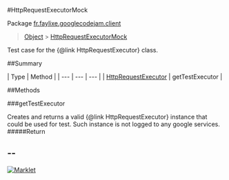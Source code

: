 #HttpRequestExecutorMock

Package [fr.faylixe.googlecodejam.client](README.md)<br>
> [Object](../../../java/lang/Object.md) > [HttpRequestExecutorMock](HttpRequestExecutorMock.md)

Test case for the {@link HttpRequestExecutor} class.

##Summary


| Type | Method |
| --- | --- | --- |
| [HttpRequestExecutor](/executor/HttpRequestExecutor.md) | getTestExecutor |

##Methods

###getTestExecutor


Creates and returns a valid {@link HttpRequestExecutor}
 instance that could be used for test. Such instance is not
 logged to any google services.
#####Return



--
---
[![Marklet](https://img.shields.io/badge/Generated%20by-Marklet-green.svg)](https://github.com/Faylixe/marklet)